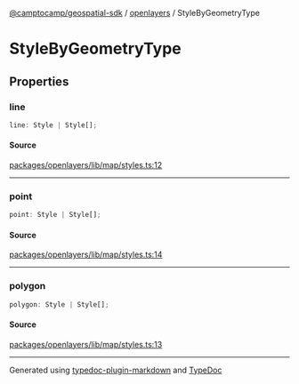 [@camptocamp/geospatial-sdk](../../index.md) / [openlayers](../index.md) / StyleByGeometryType

# StyleByGeometryType

## Properties

### line

```ts
line: Style | Style[];
```

#### Source

[packages/openlayers/lib/map/styles.ts:12](https://github.com/jahow/geospatial-sdk/blob/dbfbbb6/packages/openlayers/lib/map/styles.ts#L12)

***

### point

```ts
point: Style | Style[];
```

#### Source

[packages/openlayers/lib/map/styles.ts:14](https://github.com/jahow/geospatial-sdk/blob/dbfbbb6/packages/openlayers/lib/map/styles.ts#L14)

***

### polygon

```ts
polygon: Style | Style[];
```

#### Source

[packages/openlayers/lib/map/styles.ts:13](https://github.com/jahow/geospatial-sdk/blob/dbfbbb6/packages/openlayers/lib/map/styles.ts#L13)

***

Generated using [typedoc-plugin-markdown](https://www.npmjs.com/package/typedoc-plugin-markdown) and [TypeDoc](https://typedoc.org/)
